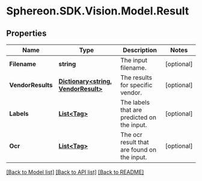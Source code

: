 # Sphereon.SDK.Vision.Model.Result
## Properties

Name | Type | Description | Notes
------------ | ------------- | ------------- | -------------
**Filename** | **string** | The input filename. | [optional] 
**VendorResults** | [**Dictionary&lt;string, VendorResult&gt;**](VendorResult.md) | The results for specific vendor. | [optional] 
**Labels** | [**List&lt;Tag&gt;**](Tag.md) | The labels that are predicted on the input. | [optional] 
**Ocr** | [**List&lt;Tag&gt;**](Tag.md) | The ocr result that are found on the input.  | [optional] 

[[Back to Model list]](../README.md#documentation-for-models) [[Back to API list]](../README.md#documentation-for-api-endpoints) [[Back to README]](../README.md)

